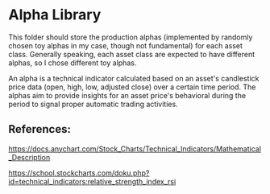# Alpha Library

This folder should store the production alphas (implemented by randomly chosen toy alphas in my case, though not fundamental) for each asset class. Generally speaking, each asset class are expected to have different alphas, so I chose different toy alphas.

An alpha is a technical indicator calculated based on an asset's candlestick price data (open, high, low, adjusted close) over a certain time period. The alphas aim to provide insights for an asset price's behavioral during the period to signal proper automatic trading activities.

## References:

https://docs.anychart.com/Stock_Charts/Technical_Indicators/Mathematical_Description

https://school.stockcharts.com/doku.php?id=technical_indicators:relative_strength_index_rsi
